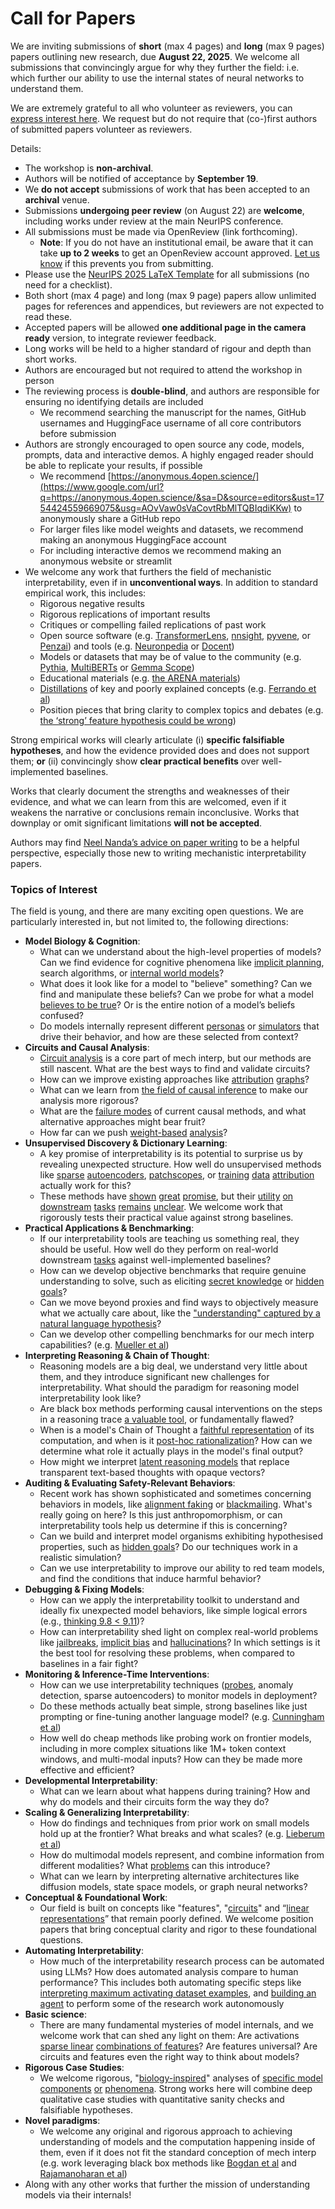 # Call for Papers
We are inviting submissions of **short** (max 4 pages) and **long** (max 9 pages) papers outlining new research, due **August 22, 2025**. We welcome all submissions that convincingly argue for why they further the field: i.e. which further our ability to use the internal states of neural networks to understand them. 

We are extremely grateful to all who volunteer as reviewers, you can [express interest here](https://www.google.com/url?q=https://docs.google.com/forms/d/e/1FAIpQLSdiw1SJllzoTz_nqzDTzTOGb9DV3W_truQyh-WvYj_QGIi7Mg/viewform?usp%3Ddialog&sa=D&source=editors&ust=1754424559664708&usg=AOvVaw1miEujq94GkgRHqrN-blQK). We request but do not require that (co-)first authors of submitted papers volunteer as reviewers. 

Details: 
* The workshop is **non-archival**.
* Authors will be notified of acceptance by **September 19**.
* We **do not accept** submissions of work that has been accepted to an **archival** venue.
* Submissions **undergoing peer review** (on August 22) are **welcome**, including works under review at the main NeurIPS conference.
* All submissions must be made via OpenReview (link forthcoming).
  * **Note**: If you do not have an institutional email, be aware that it can take **up to 2 weeks** to get an OpenReview account approved. [Let us know](mailto:neurips2025@mechinterpworkshop.com) if this prevents you from submitting.
* Please use the [NeurIPS 2025 LaTeX Template](https://www.google.com/url?q=https://media.neurips.cc/Conferences/NeurIPS2025/Styles.zip&sa=D&source=editors&ust=1754424559666988&usg=AOvVaw0GBIp2AHgTGBQykuRxxIqY) for all submissions (no need for a checklist).
* Both short (max 4 page) and long (max 9 page) papers allow unlimited pages for references and appendices, but reviewers are not expected to read these.
* Accepted papers will be allowed **one additional page in the camera ready** version, to integrate reviewer feedback.
* Long works will be held to a higher standard of rigour and depth than short works.
* Authors are encouraged but not required to attend the workshop in person
* The reviewing process is **double-blind**, and authors are responsible for ensuring no identifying details are included
  * We recommend searching the manuscript for the names, GitHub usernames and HuggingFace username of all core contributors before submission
* Authors are strongly encouraged to open source any code, models, prompts, data and interactive demos. A highly engaged reader should be able to replicate your results, if possible
  * We recommend [https://anonymous.4open.science/](https://www.google.com/url?q=https://anonymous.4open.science/&sa=D&source=editors&ust=1754424559669075&usg=AOvVaw0sVaCovtRbMlTQBIqdiKKw) to anonymously share a GitHub repo
  * For larger files like model weights and datasets, we recommend making an anonymous HuggingFace account
  * For including interactive demos we recommend making an anonymous website or streamlit
* We welcome any work that furthers the field of mechanistic interpretability, even if in **unconventional ways**. In addition to standard empirical work, this includes:
  * Rigorous negative results
  * Rigorous replications of important results
  * Critiques or compelling failed replications of past work
  * Open source software (e.g. [TransformerLens](https://www.google.com/url?q=https://github.com/neelnanda-io/TransformerLens&sa=D&source=editors&ust=1754424559670369&usg=AOvVaw2173bz_Q5kbhxWzSQcW4oM), [nnsight](https://www.google.com/url?q=https://github.com/ndif-team/nnsight&sa=D&source=editors&ust=1754424559670483&usg=AOvVaw32mVHWVaiU86f4KVbrdaiP), [pyvene](https://www.google.com/url?q=https://github.com/stanfordnlp/pyvene/tree/main/pyvene/models/mlp&sa=D&source=editors&ust=1754424559670590&usg=AOvVaw3tlPLlxdRODPY-GZoMtQvW), or [Penzai](https://www.google.com/url?q=https://github.com/google-deepmind/penzai&sa=D&source=editors&ust=1754424559670710&usg=AOvVaw2K-nsmHKSZKundZGOpO6-o)) and tools (e.g. [Neuronpedia](https://www.google.com/url?q=http://neuronpedia.org&sa=D&source=editors&ust=1754424559670912&usg=AOvVaw3RXD9O3VU6q5BDXgM5QG4T) or [Docent](https://www.google.com/url?q=https://transluce.org/introducing-docent&sa=D&source=editors&ust=1754424559671103&usg=AOvVaw1cIt8xi8wxh6lIsgRqONDe))
  * Models or datasets that may be of value to the community (e.g. [Pythia](https://www.google.com/url?q=https://arxiv.org/abs/2304.01373&sa=D&source=editors&ust=1754424559671416&usg=AOvVaw3jqqcZNLlYCrUTfXi1IGY_), [MultiBERTs](https://www.google.com/url?q=https://arxiv.org/abs/2106.16163&sa=D&source=editors&ust=1754424559671591&usg=AOvVaw20c413tYqNbcqK-GBF736q) or [Gemma Scope](https://www.google.com/url?q=https://arxiv.org/abs/2408.05147&sa=D&source=editors&ust=1754424559671797&usg=AOvVaw1OAq5T3UdXefI460CjE0_4))
  * Educational materials (e.g. [the ARENA materials](https://www.google.com/url?q=https://arena3-chapter1-transformer-interp.streamlit.app/&sa=D&source=editors&ust=1754424559672226&usg=AOvVaw3SQOphll7LSKyUMmkmN3vz))
  * [Distillations](https://www.google.com/url?q=https://distill.pub/2017/research-debt/&sa=D&source=editors&ust=1754424559672530&usg=AOvVaw3pqnUzp1I_S7ljm9BlzCWr) of key and poorly explained concepts (e.g. [Ferrando et al](https://www.google.com/url?q=https://arxiv.org/abs/2405.00208&sa=D&source=editors&ust=1754424559672863&usg=AOvVaw3ngwRlWUARUaCsxYGf9iKC))
  * Position pieces that bring clarity to complex topics and debates (e.g. [the ‘strong’ feature hypothesis could be wrong](https://www.google.com/url?q=https://www.alignmentforum.org/posts/tojtPCCRpKLSHBdpn/the-strong-feature-hypothesis-could-be-wrong&sa=D&source=editors&ust=1754424559673584&usg=AOvVaw0jAn3ohnAH1tD2sKt4nnCW))

Strong empirical works will clearly articulate (i) **specific falsifiable hypotheses**, and how the evidence provided does and does not support them; **or** (ii) convincingly show **clear practical benefits** over well-implemented baselines. 

Works that clearly document the strengths and weaknesses of their evidence, and what we can learn from this are welcomed, even if it weakens the narrative or conclusions remain inconclusive. Works that downplay or omit significant limitations **will not be accepted**. 

Authors may find [Neel Nanda’s advice on paper writing](https://www.google.com/url?q=https://www.alignmentforum.org/posts/eJGptPbbFPZGLpjsp/highly-opinionated-advice-on-how-to-write-ml-papers&sa=D&source=editors&ust=1754424559675371&usg=AOvVaw1_4Fs0ZNvsy-wpC7_s8Doh) to be a helpful perspective, especially those new to writing mechanistic interpretability papers. 
### Topics of Interest
The field is young, and there are many exciting open questions. We are particularly interested in, but not limited to, the following directions: 
* **Model Biology & Cognition**:
  * What can we understand about the high-level properties of models? Can we find evidence for cognitive phenomena like [implicit planning](https://www.google.com/url?q=https://transformer-circuits.pub/2025/attribution-graphs/biology.html%23dives-poems&sa=D&source=editors&ust=1754424559676883&usg=AOvVaw0DJKNNazMsbDAshvNZ8W8H), search algorithms, or [internal world models](https://www.google.com/url?q=https://arxiv.org/abs/2210.13382&sa=D&source=editors&ust=1754424559677187&usg=AOvVaw30-nDUyfMrDL_dQFVXbaC_)?
  * What does it look like for a model to "believe" something? Can we find and manipulate these beliefs? Can we probe for what a model [believes to be true](https://www.google.com/url?q=https://arxiv.org/abs/2310.06824&sa=D&source=editors&ust=1754424559677737&usg=AOvVaw0n2ZSwbRNastDeDOSu1PH2)? Or is the entire notion of a model’s beliefs confused?
  * Do models internally represent different [personas](https://www.google.com/url?q=https://arxiv.org/abs/2406.12094&sa=D&source=editors&ust=1754424559678132&usg=AOvVaw0n6rDAlzfVKfWgze4MXKZq) or [simulators](https://www.google.com/url?q=https://www.nature.com/articles/s41586-023-06647-8&sa=D&source=editors&ust=1754424559678318&usg=AOvVaw2nsDBXnB_VmuTVvJojKAKU) that drive their behavior, and how are these selected from context?
* **Circuits and Causal Analysis**:
  * [Circuit analysis](https://www.google.com/url?q=https://distill.pub/2020/circuits/zoom-in/&sa=D&source=editors&ust=1754424559678789&usg=AOvVaw0pMBMELbBEP5ihHin0ntJI) is a core part of mech interp, but our methods are still nascent. What are the best ways to find and validate circuits?
  * How can we improve existing approaches like [attribution](https://www.google.com/url?q=https://arxiv.org/abs/2406.11944&sa=D&source=editors&ust=1754424559679427&usg=AOvVaw1VLHmdCkUYDz0Yj1O3fJAF) [graphs](https://www.google.com/url?q=https://transformer-circuits.pub/2025/attribution-graphs/methods.html&sa=D&source=editors&ust=1754424559679669&usg=AOvVaw3OdRa6kR9kMygK_iPfE3Ro)?
  * What can we learn from [the field of causal inference](https://www.google.com/url?q=https://arxiv.org/abs/2407.04690&sa=D&source=editors&ust=1754424559679956&usg=AOvVaw3mHVWRsNmsdR_5pf5WBruV) to make our analysis more rigorous?
  * What are the [failure modes](https://www.google.com/url?q=https://arxiv.org/abs/2307.15771&sa=D&source=editors&ust=1754424559680296&usg=AOvVaw0kPtRicFuINFfYe60UxGpF) of current causal methods, and what alternative approaches might bear fruit?
  * How far can we push [weight-based](https://www.google.com/url?q=https://arxiv.org/abs/2301.05217&sa=D&source=editors&ust=1754424559680710&usg=AOvVaw1GaA0KuM_K1Jd2wVjkhmrP) [analysis](https://www.google.com/url?q=https://arxiv.org/abs/2410.08417&sa=D&source=editors&ust=1754424559680905&usg=AOvVaw15ePakhXZDANchlCQTauvl)?
* **Unsupervised Discovery & Dictionary Learning**:
  * A key promise of interpretability is its potential to surprise us by revealing unexpected structure. How well do unsupervised methods like [sparse](https://www.google.com/url?q=https://arxiv.org/abs/2103.15949&sa=D&source=editors&ust=1754424559681692&usg=AOvVaw1xv_ZWDdGm_6uJNSaG3thk) [autoencoders](https://www.google.com/url?q=https://transformer-circuits.pub/2023/monosemantic-features&sa=D&source=editors&ust=1754424559681938&usg=AOvVaw2yBlN6feGH7ZCNzPdkso60), [patch](https://www.google.com/url?q=https://arxiv.org/abs/2401.06102&sa=D&source=editors&ust=1754424559682120&usg=AOvVaw2Meb66gjbK4MRJPC-lciNc)[scopes](https://www.google.com/url?q=https://arxiv.org/abs/2403.10949v2&sa=D&source=editors&ust=1754424559682222&usg=AOvVaw2sRCBYBoa0kNON4KYDFztH), or [training](https://www.google.com/url?q=https://proceedings.mlr.press/v70/koh17a?ref%3Dhttps://githubhelp.com&sa=D&source=editors&ust=1754424559682362&usg=AOvVaw2PlG7-Tvs_YnlZKw8IIeWP) [data](https://www.google.com/url?q=https://arxiv.org/abs/2308.03296&sa=D&source=editors&ust=1754424559682479&usg=AOvVaw2f4G7TE698vAFjsAMZ26un) [attribution](https://www.google.com/url?q=https://arxiv.org/abs/2205.11482&sa=D&source=editors&ust=1754424559682623&usg=AOvVaw1_BKk91xWq12bAKAZoxhYm) actually work for this?
  * These methods have [shown](https://www.google.com/url?q=https://transformer-circuits.pub/2024/scaling-monosemanticity/index.html&sa=D&source=editors&ust=1754424559682929&usg=AOvVaw1GUFQsiYKAzr3hsJqe-Pig) [great](https://www.google.com/url?q=https://transformer-circuits.pub/2025/attribution-graphs/biology.html&sa=D&source=editors&ust=1754424559683115&usg=AOvVaw3z5RkD4-xdwL5v7cQy5zo7) [promise](https://www.google.com/url?q=https://arxiv.org/abs/2503.10965&sa=D&source=editors&ust=1754424559683264&usg=AOvVaw1ebZz8UUQVyjynhp0OpNVF), but their [utility](https://www.google.com/url?q=https://arxiv.org/abs/2502.16681&sa=D&source=editors&ust=1754424559683491&usg=AOvVaw0a9HDFU4fNdChRTyOHOxsq) [on](https://www.google.com/url?q=https://www.tilderesearch.com/blog/sieve&sa=D&source=editors&ust=1754424559683675&usg=AOvVaw11z3ve58nBpPeJGyTXxCek) [downstream](https://www.google.com/url?q=https://arxiv.org/abs/2501.17148&sa=D&source=editors&ust=1754424559683864&usg=AOvVaw0YgV2RtedjGYNqZDPARR7_) [tasks](https://www.google.com/url?q=https://transformer-circuits.pub/2024/features-as-classifiers/index.html&sa=D&source=editors&ust=1754424559684104&usg=AOvVaw1aIi2KgRSqnORxjcIWbI4n) [remains](https://www.google.com/url?q=https://arxiv.org/abs/2502.04382&sa=D&source=editors&ust=1754424559684277&usg=AOvVaw0IbamWEtHgzaNr_JXWl4Mk) [unclear](https://www.google.com/url?q=https://www.alignmentforum.org/posts/4uXCAJNuPKtKBsi28/negative-results-for-saes-on-downstream-tasks&sa=D&source=editors&ust=1754424559684453&usg=AOvVaw2L14K3y8KWJ0jVUJr7Y_KL). We welcome work that rigorously tests their practical value against strong baselines.
* **Practical Applications & Benchmarking**:
  * If our interpretability tools are teaching us something real, they should be useful. How well do they perform on real-world downstream [tasks](https://www.google.com/url?q=https://www.lesswrong.com/posts/wGRnzCFcowRCrpX4Y/downstream-applications-as-validation-of-interpretability&sa=D&source=editors&ust=1754424559685293&usg=AOvVaw2R8Ub5lXxj8UwTOFMoaw6X) against well-implemented baselines?
  * How can we develop objective benchmarks that require genuine understanding to solve, such as eliciting [secret knowledge](https://www.google.com/url?q=https://arxiv.org/abs/2505.14352&sa=D&source=editors&ust=1754424559685972&usg=AOvVaw3nG-q8Jdw4juxiKEl3-2Fr) or [hidden goals](https://www.google.com/url?q=https://arxiv.org/abs/2503.10965&sa=D&source=editors&ust=1754424559686119&usg=AOvVaw0eip-3saRLpPgHpLMAsgJ1)?
  * Can we move beyond proxies and find ways to objectively measure what we actually care about, like the ["understanding" captured by a natural language hypothesis](https://www.google.com/url?q=https://arxiv.org/abs/2502.04382&sa=D&source=editors&ust=1754424559686649&usg=AOvVaw0yqasG6FrUZqZtEzRIWYef)?
  * Can we develop other compelling benchmarks for our mech interp capabilities? (e.g. [Mueller et al](https://www.google.com/url?q=https://arxiv.org/abs/2504.13151&sa=D&source=editors&ust=1754424559687254&usg=AOvVaw0-B7VporNJRw3Un3ppFc8W))
* **Interpreting Reasoning & Chain of Thought**:
  * Reasoning models are a big deal, we understand very little about them, and they introduce significant new challenges for interpretability. What should the paradigm for reasoning model interpretability look like?
  * Are black box methods performing causal interventions on the steps in a reasoning trace [a valuable tool](https://www.google.com/url?q=https://arxiv.org/abs/2506.19143&sa=D&source=editors&ust=1754424559688495&usg=AOvVaw00P-2edvqqQS4iZiHkt5k9), or fundamentally flawed?
  * When is a model's Chain of Thought a [faithful representation](https://www.google.com/url?q=https://arxiv.org/abs/2305.04388&sa=D&source=editors&ust=1754424559688928&usg=AOvVaw0gvnjFlzRoOHqD4QhPsZru) of its computation, and when is it [post-hoc rationalization](https://www.google.com/url?q=https://arxiv.org/abs/2503.08679&sa=D&source=editors&ust=1754424559689229&usg=AOvVaw0tnd1-4BEFOo08xzwPZg_k)? How can we determine what role it actually plays in the model's final output?
  * How might we interpret [latent reasoning models](https://www.google.com/url?q=https://arxiv.org/abs/2412.06769&sa=D&source=editors&ust=1754424559689619&usg=AOvVaw3cRvsRymzuVt9ADigWkHSQ) that replace transparent text-based thoughts with opaque vectors?
* **Auditing & Evaluating Safety-Relevant Behaviors**:
  * Recent work has shown sophisticated and sometimes concerning behaviors in models, like [alignment faking](https://www.google.com/url?q=https://arxiv.org/abs/2412.14093&sa=D&source=editors&ust=1754424559690532&usg=AOvVaw1w_u1JOzQ6WW2maY_6j0k6) or [blackmailing](https://www.google.com/url?q=https://www.anthropic.com/research/agentic-misalignment&sa=D&source=editors&ust=1754424559690720&usg=AOvVaw0gsVw1SsbBV5SHhVFhLgJE). What's really going on here? Is this just anthropomorphism, or can interpretability tools help us determine if this is concerning?
  * Can we build and interpret model organisms exhibiting hypothesised properties, such as [hidden goals](https://www.google.com/url?q=https://arxiv.org/abs/2503.10965&sa=D&source=editors&ust=1754424559691506&usg=AOvVaw2wsXpoBn_QT_BgjbDGHc4j)? Do our techniques work in a realistic simulation?
  * Can we use interpretability to improve our ability to red team models, and find the conditions that induce harmful behavior?
* **Debugging & Fixing Models**:
  * How can we apply the interpretability toolkit to understand and ideally fix unexpected model behaviors, like simple logical errors (e.g., [thinking 9.8 < 9.11](https://www.google.com/url?q=https://transluce.org/observability-interface&sa=D&source=editors&ust=1754424559692705&usg=AOvVaw0QuhAi3H1PPlmJL5OLKcR-))?
  * How can interpretability shed light on complex real-world problems like [jailbreaks](https://www.google.com/url?q=https://transformer-circuits.pub/2025/attribution-graphs/biology.html%23dives-jailbreak&sa=D&source=editors&ust=1754424559693290&usg=AOvVaw3zFvCVKm1vdyRbxkfewBxE), [implicit bias](https://www.google.com/url?q=https://arxiv.org/abs/2506.10922&sa=D&source=editors&ust=1754424559693507&usg=AOvVaw2SY2gwEaKawzF6rPmizQ8U) and [hallucinations](https://www.google.com/url?q=https://arxiv.org/abs/2411.14257&sa=D&source=editors&ust=1754424559693648&usg=AOvVaw1AqxEpAtS4QwgOmz1nIaKP)? In which settings is it the best tool for resolving these problems, when compared to baselines in a fair fight?
* **Monitoring & Inference-Time Interventions**:
  * How can we use interpretability techniques ([probes](https://www.google.com/url?q=https://arxiv.org/abs/2102.12452&sa=D&source=editors&ust=1754424559694373&usg=AOvVaw2aCB3u2FcZSQj8u1u5xpqQ), anomaly detection, sparse autoencoders) to monitor models in deployment?
  * Do these methods actually beat simple, strong baselines like just prompting or fine-tuning another language model? (e.g. [Cunningham et al](https://www.google.com/url?q=https://alignment.anthropic.com/2025/cheap-monitors/&sa=D&source=editors&ust=1754424559694953&usg=AOvVaw2HJI9TEo4eEJbO8XGyNCMB))
  * How well do cheap methods like probing work on frontier models, including in more complex situations like 1M+ token context windows, and multi-modal inputs? How can they be made more effective and efficient?
* **Developmental Interpretability**:
  * What can we learn about what happens during training? How and why do models and their circuits form the way they do?
* **Scaling & Generalizing Interpretability**:
  * How do findings and techniques from prior work on small models hold up at the frontier? What breaks and what scales? (e.g. [Lieberum et al](https://www.google.com/url?q=https://arxiv.org/abs/2307.09458&sa=D&source=editors&ust=1754424559696298&usg=AOvVaw0ZxSyZJV5DeRaVubJZvAYZ))
  * How do multimodal models represent, and combine information from different modalities? What [problems](https://www.google.com/url?q=https://openreview.net/pdf?id%3DVUhRdZp8ke&sa=D&source=editors&ust=1754424559696645&usg=AOvVaw1UGzjfyH_JkbReXKkcRWeI) can this introduce?
  * What can we learn by interpreting alternative architectures like diffusion models, state space models, or graph neural networks?
* **Conceptual & Foundational Work**:
  * Our field is built on concepts like "features", "[circuits](https://www.google.com/url?q=https://distill.pub/2020/circuits/zoom-in/&sa=D&source=editors&ust=1754424559697554&usg=AOvVaw3B1063-XrbaqPt9vG3qSJq)" and “[linear representations](https://www.google.com/url?q=https://transformer-circuits.pub/2024/july-update/index.html%23linear-representations&sa=D&source=editors&ust=1754424559697777&usg=AOvVaw1BmRGuq8rKADt1DLoHTRrH)” that remain poorly defined. We welcome position papers that bring conceptual clarity and rigor to these foundational questions.
* **Automating Interpretability**:
  * How much of the interpretability research process can be automated using LLMs? How does automated analysis compare to human performance? This includes both automating specific steps like [interpreting maximum activating dataset examples](https://www.google.com/url?q=https://openaipublic.blob.core.windows.net/neuron-explainer/paper/index.html&sa=D&source=editors&ust=1754424559699065&usg=AOvVaw183N8SGsP-cFpzrPGuTtAs), and [building an agent](https://www.google.com/url?q=https://arxiv.org/abs/2404.14394&sa=D&source=editors&ust=1754424559699271&usg=AOvVaw3N4ihO_Q521c_9wjluaJcs) to perform some of the research work autonomously
* **Basic science**:
  * There are many fundamental mysteries of model internals, and we welcome work that can shed any light on them: Are activations [sparse linear](https://www.google.com/url?q=https://arxiv.org/abs/1601.03764&sa=D&source=editors&ust=1754424559700128&usg=AOvVaw1vjmxPi1zw5ie67fkToOS-) [combinations of features](https://www.google.com/url?q=https://transformer-circuits.pub/2022/toy_model/index.html&sa=D&source=editors&ust=1754424559700408&usg=AOvVaw32aVbpljqZ-AcT1puC5y-v)? Are features universal? Are circuits and features even the right way to think about models?
* **Rigorous Case Studies**:
  * We welcome rigorous, "[biology-inspired](https://www.google.com/url?q=https://distill.pub/2020/circuits/curve-circuits/&sa=D&source=editors&ust=1754424559701133&usg=AOvVaw32VE0jfYepDiZDpeO_uP5w)" analyses of [specific model](https://www.google.com/url?q=https://arxiv.org/abs/2310.04625&sa=D&source=editors&ust=1754424559701346&usg=AOvVaw1JBDenTvYlnQiE2W7plOkW) [components](https://www.google.com/url?q=https://transformer-circuits.pub/2024/scaling-monosemanticity/index.html&sa=D&source=editors&ust=1754424559701605&usg=AOvVaw3sUYUgRllEAFDbMouL0Syr) [or](https://www.google.com/url?q=https://arxiv.org/abs/2305.01610&sa=D&source=editors&ust=1754424559701780&usg=AOvVaw1AEkecEPtw_1I5e081yQXG) [phenomena](https://www.google.com/url?q=https://arxiv.org/abs/2306.09346&sa=D&source=editors&ust=1754424559701964&usg=AOvVaw2gY2_Vnc5RYVm0q4n0XUOC). Strong works here will combine deep qualitative case studies with quantitative sanity checks and falsifiable hypotheses.
* **Novel paradigms**:
  * We welcome any original and rigorous approach to achieving understanding of models and the computation happening inside of them, even if it does not fit the standard conception of mech interp (e.g. work leveraging black box methods like [Bogdan et al](https://www.google.com/url?q=https://arxiv.org/abs/2506.19143&sa=D&source=editors&ust=1754424559703268&usg=AOvVaw1eiLtYIWt5sCwwYyQBQsWB) and [Rajamanoharan et al](https://www.google.com/url?q=https://www.alignmentforum.org/posts/wnzkjSmrgWZaBa2aC/self-preservation-or-instruction-ambiguity-examining-the&sa=D&source=editors&ust=1754424559703536&usg=AOvVaw320M0ZWUe5VlXcC4w_klLZ))
* Along with any other works that further the mission of understanding models via their internals!